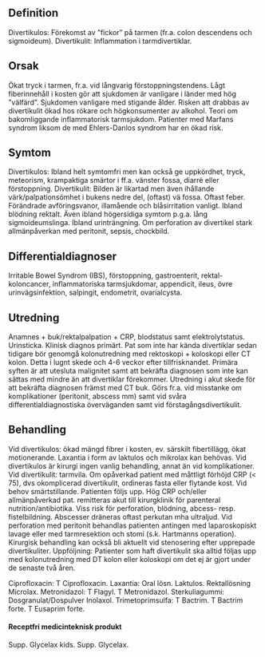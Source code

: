 ## Definition

Divertikulos: Förekomst av ”fickor” på tarmen (fr.a. colon descendens och sigmoideum). Divertikulit: Inflammation i tarmdivertiklar.

## Orsak

Ökat tryck i tarmen, fr.a. vid långvarig förstoppningstendens. Lågt fiberinnehåll i kosten gör att sjukdomen är vanligare i länder med hög ”välfärd”. Sjukdomen vanligare med stigande ålder. Risken att drabbas av divertikulit ökad hos rökare och högkonsumenter av alkohol. Teori om bakomliggande inflammatorisk tarmsjukdom.
Patienter med Marfans syndrom liksom de med Ehlers-Danlos syndrom har en ökad risk.

## Symtom

Divertikulos: Ibland helt symtomfri men kan också ge uppkördhet, tryck, meteorism, krampaktiga smärtor i ff.a. vänster fossa, diarré eller förstoppning.
Divertikulit: Bilden är likartad men även ihållande värk/palpationsömhet i bukens nedre del, (oftast) vä fossa. Oftast feber. Förändrade avföringsvanor, illamående och blåsirritation vanligt. Ibland blödning rektalt. Även ibland högersidiga symtom p.g.a. lång sigmoideumslinga. Ibland urinträngning. Om perforation av divertikel stark allmänpåverkan med peritonit, sepsis, chockbild.

## Differentialdiagnoser

Irritable Bowel Syndrom (IBS), förstoppning, gastroenterit, rektal-koloncancer, inflammatoriska tarmsjukdomar, appendicit, ileus, övre urinvägsinfektion, salpingit, endometrit, ovarialcysta.

## Utredning

Anamnes + buk/rektalpalpation + CRP, blodstatus samt elektrolytstatus. Urinsticka. Klinisk diagnos primärt. Pat som inte har kända divertiklar sedan tidigare bör genomgå kolonutredning med rektoskopi + koloskopi eller CT kolon. Detta i lugnt skede och 4-6 veckor efter tillfrisknandet. Primära syften är att utesluta malignitet samt att bekräfta diagnosen som inte kan sättas med mindre än att divertiklar förekommer.
Utredning i akut skede för att bekräfta diagnosen främst med CT buk. Görs fr.a. vid misstanke om komplikationer (peritonit, abscess mm) samt vid svåra differentialdiagnostiska överväganden samt vid förstagångsdivertikulit.

## Behandling

Vid divertikulos: ökad mängd fibrer i kosten, ev. särskilt fibertillägg, ökat motionerande. Laxantia i form av laktulos och mikrolax kan behövas. Vid divertikulos är kirurgi ingen vanlig behandling, annat än vid komplikationer.
Vid divertikulit: tarmvila. Om opåverkad patient med måttligt förhöjd CRP (< 75), dvs okomplicerad divertikulit, ordineras fasta eller flytande kost. Vid behov smärtstillande. Patienten följs upp. Hög CRP och/eller allmänpåverkad pat. remitteras akut till kirurgklinik för parenteral nutrition/antibiotika. Viss risk för perforation, blödning, abcess- resp. fistelbildning. Abscesser dräneras oftast perkutan mha ultraljud. Vid perforation med peritonit behandlas patienten antingen med laparoskopiskt lavage eller med tarmresektion och stomi (s.k. Hartmanns operation). Kirurgisk behandling kan också bli aktuellt vid stenosering efter upprepade divertikuliter.
Uppföljning: Patienter som haft divertikulit ska alltid följas upp med kolonutredning med DT kolon eller koloskopi om det ej är gjort under de senaste två åren.


Ciprofloxacin: T Ciprofloxacin.
Laxantia: Oral lösn. Laktulos. Rektallösning Microlax.
Metronidazol: T Flagyl. T Metronidazol.
Sterkuliagummi: Dosgranulat/Dospulver Inolaxol.
Trimetoprimsulfa: T Bactrim. T Bactrim forte. T Eusaprim forte.

#### Receptfri medicinteknisk produkt

Supp. Glycelax kids. Supp. Glycelax.

